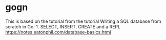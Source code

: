 # gogn
This is based on the tutorial from the tutorial Writing a SQL database from scratch in Go: 1. SELECT, INSERT, CREATE and a REPL https://notes.eatonphil.com/database-basics.html

